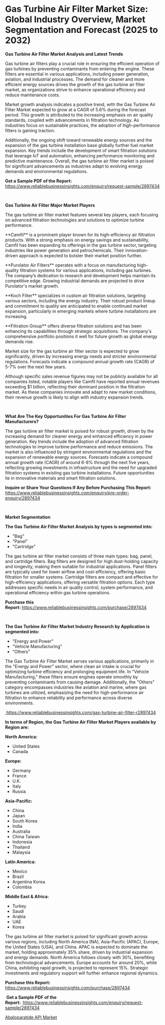 <p><h1>Gas Turbine Air Filter Market Size: Global Industry Overview, Market Segmentation and Forecast (2025 to 2032)</h1></p><p><strong>Gas Turbine Air Filter Market Analysis and Latest Trends</strong></p>
<p><p>Gas turbine air filters play a crucial role in ensuring the efficient operation of gas turbines by preventing contaminants from entering the engine. These filters are essential in various applications, including power generation, aviation, and industrial processes. The demand for cleaner and more efficient energy sources drives the growth of the gas turbine air filter market, as organizations strive to enhance operational efficiency and reduce maintenance costs.</p><p>Market growth analysis indicates a positive trend, with the Gas Turbine Air Filter Market expected to grow at a CAGR of 5.6% during the forecast period. This growth is attributed to the increasing emphasis on air quality standards, coupled with advancements in filtration technology. As industries focus on sustainable practices, the adoption of high-performance filters is gaining traction.</p><p>Additionally, the ongoing shift toward renewable energy sources and the expansion of the gas turbine installation base globally further fuel market expansion. Key trends include the development of smart filtration solutions that leverage IoT and automation, enhancing performance monitoring and predictive maintenance. Overall, the gas turbine air filter market is poised for significant advancements as industries adapt to evolving energy demands and environmental regulations.</p></p>
<p><strong>Get a Sample PDF of the Report:&nbsp;</strong> <a href="https://www.reliablebusinessinsights.com/enquiry/request-sample/2897434?utm_campaign=2247&utm_medium=2&utm_source=Github&utm_content=ia&utm_term=15032025&utm_id=gas-turbine-air-filter">https://www.reliablebusinessinsights.com/enquiry/request-sample/2897434</a></p>
<p>&nbsp;</p>
<p><strong>Gas Turbine Air Filter Major Market Players</strong></p>
<p><p>The gas turbine air filter market features several key players, each focusing on advanced filtration technologies and solutions to optimize turbine performance. </p><p>**Camfil** is a prominent player known for its high-efficiency air filtration products. With a strong emphasis on energy savings and sustainability, Camfil has been expanding its offerings in the gas turbine sector, targeting industries like power generation and petrochemicals. Their innovation-driven approach is expected to bolster their market position further.</p><p>**Purolator Air Filters** operates with a focus on manufacturing high-quality filtration systems for various applications, including gas turbines. The company’s dedication to research and development helps maintain its competitive edge. Growing industrial demands are projected to drive Purolator's market growth.</p><p>**Koch Filter** specializes in custom air filtration solutions, targeting various sectors, including the energy industry. Their robust product lineup and commitment to quality are anticipated to enable continued market expansion, particularly in emerging markets where turbine installations are increasing.</p><p>**Filtration Group** offers diverse filtration solutions and has been enhancing its capabilities through strategic acquisitions. The company's comprehensive portfolio positions it well for future growth as global energy demands rise.</p><p>Market size for the gas turbine air filter sector is expected to grow significantly, driven by increasing energy needs and stricter environmental regulations. Forecasts indicate a compound annual growth rate (CAGR) of 5-7% over the next few years.</p><p>Although specific sales revenue figures may not be publicly available for all companies listed, notable players like Camfil have reported annual revenues exceeding $1 billion, reflecting their dominant position in the filtration market. As these companies innovate and adapt to new market conditions, their revenue growth is likely to align with industry expansion trends.</p></p>
<p>&nbsp;</p>
<p><strong>What Are The Key Opportunities For Gas Turbine Air Filter Manufacturers?</strong></p>
<p><p>The gas turbine air filter market is poised for robust growth, driven by the increasing demand for cleaner energy and enhanced efficiency in power generation. Key trends include the adoption of advanced filtration technologies to improve turbine performance and reduce emissions. The market is also influenced by stringent environmental regulations and the expansion of renewable energy sources. Forecasts indicate a compound annual growth rate (CAGR) of around 6-8% through the next five years, reflecting growing investments in infrastructure and the need for upgraded filtration systems in existing gas turbine installations. Future opportunities lie in innovative materials and smart filtration solutions.</p></p>
<p><strong>Inquire or Share Your Questions If Any Before Purchasing This Report:</strong> <a href="https://www.reliablebusinessinsights.com/enquiry/pre-order-enquiry/2897434?utm_campaign=2247&utm_medium=2&utm_source=Github&utm_content=ia&utm_term=15032025&utm_id=gas-turbine-air-filter">https://www.reliablebusinessinsights.com/enquiry/pre-order-enquiry/2897434</a></p>
<p>&nbsp;</p>
<p><strong>Market Segmentation</strong></p>
<p><strong>The Gas Turbine Air Filter Market Analysis by types is segmented into:</strong></p>
<p><ul><li>"Bag"</li><li>"Panel"</li><li>"Cartridge"</li></ul></p>
<p><p>The gas turbine air filter market consists of three main types: bag, panel, and cartridge filters. Bag filters are designed for high dust-holding capacity and longevity, making them suitable for industrial applications. Panel filters are typically used for lower airflow and cost-efficiency, offering basic filtration for smaller systems. Cartridge filters are compact and effective for high-efficiency applications, offering versatile filtration options. Each type addresses specific needs in air quality control, system performance, and operational efficiency within gas turbine operations.</p></p>
<p><strong>Purchase this Report:&nbsp;</strong><a href="https://www.reliablebusinessinsights.com/purchase/2897434?utm_campaign=2247&utm_medium=2&utm_source=Github&utm_content=ia&utm_term=15032025&utm_id=gas-turbine-air-filter">https://www.reliablebusinessinsights.com/purchase/2897434</a></p>
<p>&nbsp;</p>
<p><strong>The Gas Turbine Air Filter Market Industry Research by Application is segmented into:</strong></p>
<p><ul><li>"Energy and Power"</li><li>"Vehicle Manufacturing"</li><li>"Others"</li></ul></p>
<p><p>The Gas Turbine Air Filter Market serves various applications, primarily in the "Energy and Power" sector, where clean air intake is crucial for optimizing turbine efficiency and prolonging equipment life. In "Vehicle Manufacturing," these filters ensure engines operate smoothly by preventing contaminants from causing damage. Additionally, the "Others" category encompasses industries like aviation and marine, where gas turbines are utilized, emphasizing the need for high-performance air filtration to enhance reliability and performance across diverse environments.</p></p>
<p><a href="https://www.reliablebusinessinsights.com/gas-turbine-air-filter-r2897434?utm_campaign=2247&utm_medium=2&utm_source=Github&utm_content=ia&utm_term=15032025&utm_id=gas-turbine-air-filter">&nbsp;https://www.reliablebusinessinsights.com/gas-turbine-air-filter-r2897434</a></p>
<p><strong>In terms of Region, the Gas Turbine Air Filter Market Players available by Region are:</strong></p>
<p>
    <p> <strong> North America: </strong>
        <ul>
            <li>United States</li>
            <li>Canada</li>
        </ul>
        </p> 
    <p> <strong> Europe: </strong>
        <ul>
            <li>Germany</li>
            <li>France</li>
            <li>U.K.</li>
            <li>Italy</li>
            <li>Russia</li>
        </ul>
        </p> 
    <p> <strong> Asia-Pacific: </strong>
        <ul>
            <li>China</li>
            <li>Japan</li>
            <li>South Korea</li>
            <li>India</li>
            <li>Australia</li>
            <li>China Taiwan</li>
            <li>Indonesia</li>
            <li>Thailand</li>
            <li>Malaysia</li>
        </ul>
        </p> 
    <p> <strong> Latin America: </strong>
        <ul>
            <li>Mexico</li>
            <li>Brazil</li>
            <li>Argentina Korea</li>
            <li>Colombia</li>
        </ul>
        </p> 
    <p> <strong> Middle East & Africa: </strong>
        <ul>
            <li>Turkey</li>
            <li>Saudi</li>
            <li>Arabia</li>
            <li>UAE</li>
            <li>Korea</li>
        </ul>
    </p>
    </p>
<p><p>The gas turbine air filter market is poised for significant growth across various regions, including North America (NA), Asia-Pacific (APAC), Europe, the United States (USA), and China. APAC is expected to dominate the market, holding approximately 35% share, driven by industrial expansion and energy demands. North America follows closely with 30%, benefiting from technological advancements. Europe accounts for around 20%, while China, exhibiting rapid growth, is projected to represent 15%. Strategic investments and regulatory support will further enhance regional dynamics.</p></p>
<p><strong>Purchase this Report: </strong><a href="https://www.reliablebusinessinsights.com/purchase/2897434?utm_campaign=2247&utm_medium=2&utm_source=Github&utm_content=ia&utm_term=15032025&utm_id=gas-turbine-air-filter">https://www.reliablebusinessinsights.com/purchase/2897434</a></p>
<p>&nbsp;<strong>Get a Sample PDF of the Report:&nbsp;&nbsp;</strong><a href="https://www.reliablebusinessinsights.com/enquiry/request-sample/2897434?utm_campaign=2247&utm_medium=2&utm_source=Github&utm_content=ia&utm_term=15032025&utm_id=gas-turbine-air-filter">https://www.reliablebusinessinsights.com/enquiry/request-sample/2897434</a></p>
<p><strong></strong></p>
<p><p><a href="https://github.com/bensemilia864/Market-Research-Report-List-1/blob/main/abaloparatide-api-market.md?utm_campaign=2247&utm_medium=2&utm_source=Github&utm_content=ia&utm_term=15032025&utm_id=gas-turbine-air-filter">Abaloparatide API Market</a></p></p>